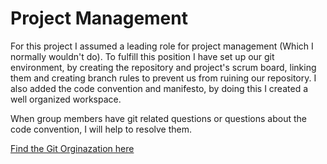 # Project Management
For this project I assumed a leading role for project management (Which I normally wouldn't do). To fulfill this position I have set up our git environment, by creating the repository and project's scrum board, linking them and creating branch rules to prevent us from ruining our repository. I also added the code convention and manifesto, by doing this I created a well organized workspace.

When group members have git related questions or questions about the code convention, I will help to resolve them.
 
[Find the Git Orginazation here](https://github.com/Rogue-Ape-Studios-XR)
